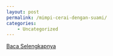 ```yaml
---
layout: post
permalink: /mimpi-cerai-dengan-suami/
categories:
    - Uncategorized
---
```


[Baca Selengkapnya](/09)